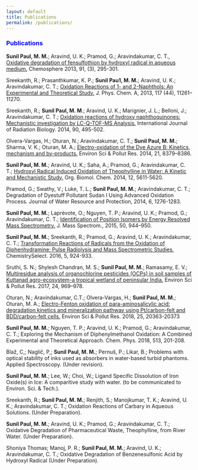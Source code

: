 ```yaml
---
layout: default
title: Publications
permalink: /publications/
---
```


<style>
    tab1 { padding-left: 4em; }
</style>

<h3 style="color: blue; text-align: left;">Publications</h3>

<p><strong>Sunil Paul, M. M.</strong>; Aravind, U. K.; Pramod, G.; Aravindakumar, C. T., <a href="https://www.sciencedirect.com/science/article/pii/S0045653512014385?via%3Dihub" target="_blank">Oxidative degradation of fensulfothion by hydroxyl radical in aqueous medium.</a> Chemosphere 2013, 91, (3), 295-301.</p>
<p>Sreekanth, R.; Prasanthkumar, K. P.; <strong>Sunil Pau1, M. M.</strong>; Aravind, U. K.; Aravindakumar, C. T.; <a href="https://pubs.acs.org/doi/abs/10.1021/jp4081355" target="_blank">Oxidation Reactions of 1- and 2-Naphthols: An Experimental and Theoretical Study.</a> J. Phys. Chem. A, 2013, 117 (44), 11261–11270.</p>
<p>Sreekanth, R.; <strong>Sunil Paul, M. M</strong>.; Aravind, U. K.; Marignier, J. L.; Belloni, J.; Aravindakumar, C. T.; <a href="http://www.tandfonline.com/doi/full/10.3109/09553002.2014.899451" target="_blank">Oxidation reactions of hydroxy naphthoquinones: Mechanistic investigation by LC-Q-TOF-MS Analysis.</a> International Journal of Radiation Biology. 2014, 90, 495-502.</p>
<p>Olvera-Vargas, H.; Oturan, N.; Aravindakumar, C. T.; <strong>Sunil Paul, M. M.</strong>; Sharma, V. K.;  Oturan, M. A.; <a href="https://link.springer.com/article/10.1007/s11356-014-2772-4" target="_blank">Electro-oxidation of the Dye Azure B: Kinetics, mechanism and by-products.</a> Environ Sci & Pollut Res. 2014, 21, 8379–8386.</p>
<p><strong>Sunil Paul, M. M.</strong>; Aravind, U. K.; Saha, A.; Pramod, G.; Aravindakumar, C. T.; <a href="http://pubs.rsc.org/-/content/articlehtml/2014/ob/c4ob00102h" target="_blank">Hydroxyl Radical Induced Oxidation of Theophylline in Water: A Kinetic and Mechanistic Study.</a> Org. Biomol. Chem. 2014, 12, 5611-5620.</p>
<p>Pramod, G.; Swathy, V.; Luke, T. L.; <strong>Sunil Paul, M. M.</strong>; Aravindakumar, C. T.; Degradation of Dyestuff Pollutant Sudan I Using Advanced Oxidation Process. Journal of Water Resource and Protection, 2014, 6, 1276-1283.</p>
<p><strong>Sunil Paul, M. M.</strong>; Laprévote, O.; Nguyen, T. P.; Aravind, U. K.; Pramod, G.; Aravindakumar, C. T.; <a href="http://onlinelibrary.wiley.com/doi/10.1002/jms.3607/full" target="_blank">Identification of Position Isomers by Energy Resolved Mass Spectrometry.</a> J. Mass Spectrom., 2015, 50, 944–950.</p>
<p><strong>Sunil Paul, M. M.</strong>; Sreekanth, R.; Pramod, G.; Aravind, U. K.; Aravindakumar, C. T.; <a href="http://onlinelibrary.wiley.com/doi/10.1002/slct.201600103/abstract" target="_blank">Transformation Reactions of Radicals from the Oxidation of Diphenhydramine: Pulse Radiolysis and Mass Spectrometric Studies.</a> ChemistrySelect. 2016, 5, 924-933.</p>
<p>Sruthi, S. N.; Shylesh Chandran, M. S.; <strong>Sunil Paul, M. M.</strong>; Ramasamy, E. V.; <a href="https://link.springer.com/article/10.1007%2Fs11356-016-7834-3" target="_blank">Multiresidue analysis of organochlorine pesticides (OCPs) in soil samples of Kuttanad agro-ecosystem-a tropical wetland of peninsular India.</a> Environ Sci & Pollut Res. 2017, 24, 969–978.</p>
<p>Oturan, N.; Aravindakumar, C.T.; Olvera-Vargas, H.; <strong>Sunil Paul, M. M.</strong>; Oturan, M. A.; <a href="https://link.springer.com/article/10.1007%2Fs11356-017-9309-6" target="_blank">Electro-Fenton oxidation of para-aminosalicylic acid: degradation kinetics and mineralization pathway using Pt/carbon-felt and BDD/carbon-felt cells.</a> Environ Sci & Pollut Res. 2018, 25, 20363-20373</p>
<p><strong>Sunil Paul, M. M.</strong>; Nguyen, T. P.; Aravind, U. K.; Pramod, G.; Aravindakumar, C. T.; Exploring the Mechanism of Diphenylmethanol Oxidation: A Combined Experimental and Theoretical Approach. Chem. Phys. 2018, 513, 201-208.</p>
<p>Blaž, C,; Naglič, P,; <strong>Sunil Paul, M. M.</strong>; Pernuš, P.; Likar, B.; Problems with optical stability of inks used as absorbers in water-based turbid phantoms. Applied Spectroscopy. (Under revision).</p>
<p><strong>Sunil Paul, M. M.</strong>; Lee, W.; Choi, W.; Ligand Specific Dissolution of Iron Oxide(s) in Ice: A comparitive study with water. (to be communicated to Environ. Sci. & Tech.).</p>
<p>Sreekanth, R.; <strong>Sunil Paul, M. M.</strong>; Renjith, S.; Manojkumar, T. K.; Aravind, U. K.; Aravindakumar, C. T.; Oxidation Reactions of Carbary in Aqueous Solutions. (Under Preparation).</p>
<p><strong>Sunil Paul, M. M.</strong>; Aravind, U. K.; Pramod, G.; Aravindakumar, C. T.; Oxidative Degradation of Pharmaceutical Waste, Theophylline, from River Water. (Under Preparation).</p>
<p>Shoniya Thomas; Manoj, P. R.; <strong>Sunil Paul, M. M.</strong>; Aravind, U. K.; Aravindakumar, C. T.; Oxidative Degradation of Benzenesulfonic Acid by Hydroxyl Radical (Under Preparation).</p>
